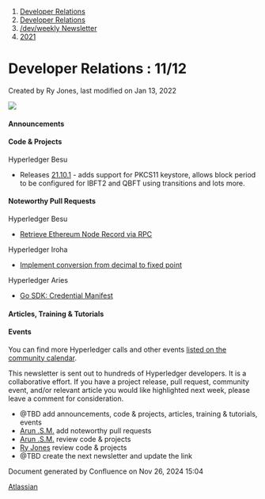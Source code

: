 1. [Developer Relations](index.html)
2. [Developer Relations](Developer-Relations_17170434.html)
3. [/dev/weekly Newsletter](17170445.html)
4. [2021](2021_17170692.html)

# Developer Relations : 11/12

Created by Ry Jones, last modified on Jan 13, 2022

![](attachments/17170434/17171308.png?height=169)

#### Announcements

#### Code &amp; Projects

Hyperledger Besu

- Releases [21.10.1](https://github.com/hyperledger/besu/releases/tag/21.10.1) - adds support for PKCS11 keystore, allows block period to be configured for IBFT2 and QBFT using transitions and lots more.

#### Noteworthy Pull Requests

Hyperledger Besu

- [Retrieve Ethereum Node Record via RPC](https://github.com/hyperledger/besu/pull/3051)

Hyperledger Iroha

- [Implement conversion from decimal to fixed point](https://github.com/hyperledger/iroha-java/pull/177)

Hyperledger Aries

- [Go SDK: Credential Manifest](https://github.com/hyperledger/aries-framework-go/pull/3044)

#### Articles, Training &amp; Tutorials

#### Events

You can find more Hyperledger calls and other events [listed on the community calendar](https://lf-hyperledger.atlassian.net/wiki/display/HYP/Calendar+of+Public+Meetings).

This newsletter is sent out to hundreds of Hyperledger developers. It is a collaborative effort. If you have a project release, pull request, community event, and/or relevant article you would like highlighted next week, please leave a comment for consideration.

- @TBD add announcements, code &amp; projects, articles, training &amp; tutorials, events
- [Arun .S.M.](https://lf-hyperledger.atlassian.net/wiki/people/621a0e5097d313006ba7386a?ref=confluence) add noteworthy pull requests
- [Arun .S.M.](https://lf-hyperledger.atlassian.net/wiki/people/621a0e5097d313006ba7386a?ref=confluence) review code &amp; projects
- [Ry Jones](https://lf-hyperledger.atlassian.net/wiki/people/557058:078cecfc-fb17-4d9a-8759-b5b74efa6850?ref=confluence) review code &amp; projects
- @TBD create the next newsletter and update the link

Document generated by Confluence on Nov 26, 2024 15:04

[Atlassian](http://www.atlassian.com/)
